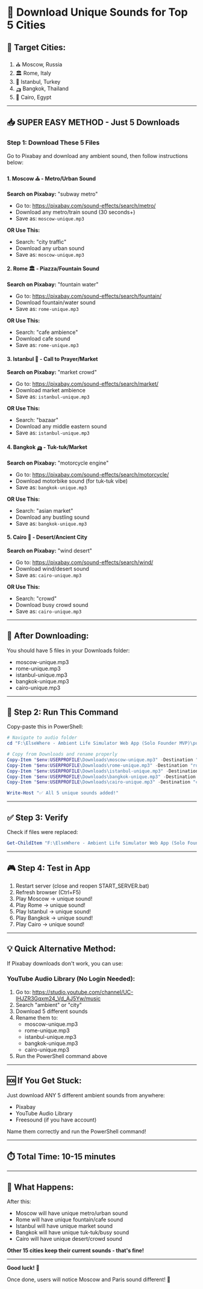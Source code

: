 # 🎵 Download Unique Sounds for Top 5 Cities

## 🎯 Target Cities:
1. ⛪ Moscow, Russia
2. 🏛️ Rome, Italy
3. 🕌 Istanbul, Turkey
4. 🛺 Bangkok, Thailand
5. 🐪 Cairo, Egypt

---

## 📥 **SUPER EASY METHOD - Just 5 Downloads**

### **Step 1: Download These 5 Files**

Go to Pixabay and download any ambient sound, then follow instructions below:

#### 1. Moscow ⛪ - Metro/Urban Sound
**Search on Pixabay:** "subway metro"
- Go to: https://pixabay.com/sound-effects/search/metro/
- Download any metro/train sound (30 seconds+)
- Save as: `moscow-unique.mp3`

**OR Use This:**
- Search: "city traffic"
- Download any urban sound
- Save as: `moscow-unique.mp3`

#### 2. Rome 🏛️ - Piazza/Fountain Sound
**Search on Pixabay:** "fountain water"
- Go to: https://pixabay.com/sound-effects/search/fountain/
- Download fountain/water sound
- Save as: `rome-unique.mp3`

**OR Use This:**
- Search: "cafe ambience"
- Download cafe sound
- Save as: `rome-unique.mp3`

#### 3. Istanbul 🕌 - Call to Prayer/Market
**Search on Pixabay:** "market crowd"
- Go to: https://pixabay.com/sound-effects/search/market/
- Download market ambience
- Save as: `istanbul-unique.mp3`

**OR Use This:**
- Search: "bazaar"
- Download any middle eastern sound
- Save as: `istanbul-unique.mp3`

#### 4. Bangkok 🛺 - Tuk-tuk/Market
**Search on Pixabay:** "motorcycle engine"
- Go to: https://pixabay.com/sound-effects/search/motorcycle/
- Download motorbike sound (for tuk-tuk vibe)
- Save as: `bangkok-unique.mp3`

**OR Use This:**
- Search: "asian market"
- Download any bustling sound
- Save as: `bangkok-unique.mp3`

#### 5. Cairo 🐪 - Desert/Ancient City
**Search on Pixabay:** "wind desert"
- Go to: https://pixabay.com/sound-effects/search/wind/
- Download wind/desert sound
- Save as: `cairo-unique.mp3`

**OR Use This:**
- Search: "crowd"
- Download busy crowd sound
- Save as: `cairo-unique.mp3`

---

## 🚀 **After Downloading:**

You should have 5 files in your Downloads folder:
- moscow-unique.mp3
- rome-unique.mp3
- istanbul-unique.mp3
- bangkok-unique.mp3
- cairo-unique.mp3

---

## 📂 **Step 2: Run This Command**

Copy-paste this in PowerShell:

```powershell
# Navigate to audio folder
cd "F:\ElseWhere - Ambient Life Simulator Web App (Solo Founder MVP)\public\audio"

# Copy from Downloads and rename properly
Copy-Item "$env:USERPROFILE\Downloads\moscow-unique.mp3" -Destination "moscow-ambient.mp3" -Force
Copy-Item "$env:USERPROFILE\Downloads\rome-unique.mp3" -Destination "rome-ambient.mp3" -Force
Copy-Item "$env:USERPROFILE\Downloads\istanbul-unique.mp3" -Destination "istanbul-ambient.mp3" -Force
Copy-Item "$env:USERPROFILE\Downloads\bangkok-unique.mp3" -Destination "bangkok-ambient.mp3" -Force
Copy-Item "$env:USERPROFILE\Downloads\cairo-unique.mp3" -Destination "cairo-ambient.mp3" -Force

Write-Host "✅ All 5 unique sounds added!"
```

---

## ✅ **Step 3: Verify**

Check if files were replaced:
```powershell
Get-ChildItem "F:\ElseWhere - Ambient Life Simulator Web App (Solo Founder MVP)\public\audio" | Where-Object { $_.Name -match "moscow|rome|istanbul|bangkok|cairo" }
```

---

## 🎮 **Step 4: Test in App**

1. Restart server (close and reopen START_SERVER.bat)
2. Refresh browser (Ctrl+F5)
3. Play Moscow → unique sound!
4. Play Rome → unique sound!
5. Play Istanbul → unique sound!
6. Play Bangkok → unique sound!
7. Play Cairo → unique sound!

---

## 💡 **Quick Alternative Method:**

If Pixabay downloads don't work, you can use:

### **YouTube Audio Library** (No Login Needed):
1. Go to: https://studio.youtube.com/channel/UC-lHJZR3Gqxm24_Vd_AJ5Yw/music
2. Search "ambient" or "city"
3. Download 5 different sounds
4. Rename them to:
   - moscow-unique.mp3
   - rome-unique.mp3
   - istanbul-unique.mp3
   - bangkok-unique.mp3
   - cairo-unique.mp3
5. Run the PowerShell command above

---

## 🆘 **If You Get Stuck:**

Just download ANY 5 different ambient sounds from anywhere:
- Pixabay
- YouTube Audio Library
- Freesound (if you have account)

Name them correctly and run the PowerShell command!

---

## ⏱️ **Total Time:** 10-15 minutes

---

## 📝 **What Happens:**

After this:
- Moscow will have unique metro/urban sound
- Rome will have unique fountain/cafe sound
- Istanbul will have unique market sound
- Bangkok will have unique tuk-tuk/busy sound
- Cairo will have unique desert/crowd sound

**Other 15 cities keep their current sounds - that's fine!**

---

**Good luck!** 🎵

Once done, users will notice Moscow and Paris sound different! 🎉